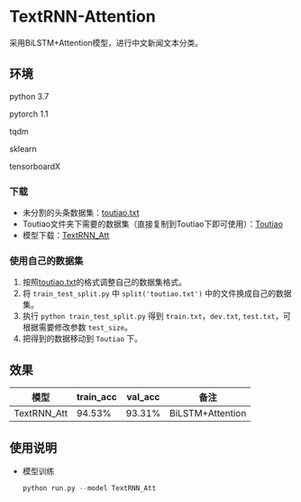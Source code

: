 # TextRNN-Attention
采用BiLSTM+Attention模型，进行中文新闻文本分类。

## 环境
python 3.7  

pytorch 1.1  

tqdm  

sklearn  

tensorboardX

### 下载

* 未分割的头条数据集：[toutiao.txt](https://1drv.ms/t/s!AkxNwDoH9nwHgyqpC70xBTybYdS_?e=LWplcc)
* Toutiao文件夹下需要的数据集（直接复制到Toutiao下即可使用）：[Toutiao](https://1drv.ms/u/s!AkxNwDoH9nwHgyl5BZ4lQpiVtazm?e=qhJkmz)
* 模型下载：[TextRNN_Att](https://1drv.ms/u/s!AkxNwDoH9nwHgzJ7cJb3K9vufYJr?e=E54TDc)


### 使用自己的数据集
1. 按照[toutiao.txt](https://1drv.ms/t/s!AkxNwDoH9nwHgyqpC70xBTybYdS_?e=LWplcc)的格式调整自己的数据集格式。
2. 将 `train_test_split.py` 中 `split('toutiao.txt')` 中的文件换成自己的数据集。
3. 执行 `python train_test_split.py` 得到 `train.txt`，`dev.txt`, `test.txt`，可根据需要修改参数 `test_size`。
4. 把得到的数据移动到 `Toutiao` 下。


## 效果

模型|train_acc|val_acc|备注
--|--|--|--
 TextRNN_Att | 94.53%    | 93.31%  |BiLSTM+Attention

## 使用说明

* 模型训练

  ```go
  python run.py --model TextRNN_Att
  ```

  
